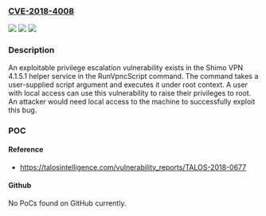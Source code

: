### [CVE-2018-4008](https://cve.mitre.org/cgi-bin/cvename.cgi?name=CVE-2018-4008)
![](https://img.shields.io/static/v1?label=Product&message=Shimo%20VPN&color=blue)
![](https://img.shields.io/static/v1?label=Version&message=Shimo%20VPN%204.1.5.1%20&color=brightgreen)
![](https://img.shields.io/static/v1?label=Vulnerability&message=local%20privilege%20escalation&color=brightgreen)

### Description

An exploitable privilege escalation vulnerability exists in the Shimo VPN 4.1.5.1 helper service in the RunVpncScript command. The command takes a user-supplied script argument and executes it under root context. A user with local access can use this vulnerability to raise their privileges to root. An attacker would need local access to the machine to successfully exploit this bug.

### POC

#### Reference
- https://talosintelligence.com/vulnerability_reports/TALOS-2018-0677

#### Github
No PoCs found on GitHub currently.

